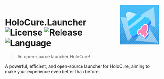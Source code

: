 <img src="assets/logo_rocket.png" align="right" width="128" height="128" />

# HoloCure.Launcher ![License](https://img.shields.io/github/license/steviegt6/holocure-launcher?style=flat-square) ![Release](https://img.shields.io/github/v/release/steviegt6/holocure-launcher?style=flat-square) ![Language](https://img.shields.io/badge/language-c%23-green?style=flat-square)

> An open-source launcher HoloCure!

A powerful, efficient, and open-source launcher for HoloCure, aiming to make your experience even better than before.